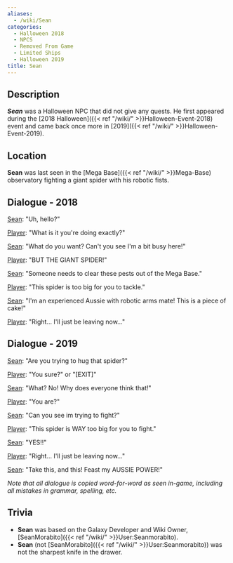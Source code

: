 ```yaml
---
aliases:
  - /wiki/Sean
categories:
  - Halloween 2018
  - NPCS
  - Removed From Game
  - Limited Ships
  - Halloween 2019
title: Sean
---
```


## Description

**_Sean_** was a Halloween NPC that did not give any quests. He first appeared during the [2018 Halloween]({{< ref "/wiki/" >}}Halloween-Event-2018) event and came back once more in [2019]({{< ref "/wiki/" >}}Halloween-Event-2019).

## Location

**Sean** was last seen in the [Mega Base]({{< ref "/wiki/" >}}Mega-Base) observatory fighting a giant spider with his robotic fists.

## Dialogue - 2018

<u>Sean</u>: "Uh, hello?"

<u>Player</u>: "What is it you're doing exactly?"

<u>Sean</u>: "What do you want? Can't you see I'm a bit busy here!"

<u>Player</u>: "BUT THE GIANT SPIDER!"

<u>Sean</u>: "Someone needs to clear these pests out of the Mega Base."

<u>Player</u>: "This spider is too big for you to tackle."

<u>Sean</u>: "I'm an experienced Aussie with robotic arms mate! This is a piece of cake!"

<u>Player</u>: "Right... I'll just be leaving now..."

## Dialogue - 2019

<u>Sean</u>: "Are you trying to hug that spider?"

<u>Player</u>: "You sure?" or "[EXIT]"

<u>Sean</u>: "What? No! Why does everyone think that!"

<u>Player</u>: "You are?"

<u>Sean</u>: "Can you see im trying to fight?"

<u>Player</u>: "This spider is WAY too big for you to fight."

<u>Sean</u>: "YES!!"

<u>Player</u>: "Right... I'll just be leaving now..."

<u>Sean</u>: "Take this, and this! Feast my AUSSIE POWER!"

_Note that all dialogue is copied word-for-word as seen in-game, including all mistakes in grammar, spelling, etc._

## Trivia

- **Sean** was based on the Galaxy Developer and Wiki Owner, [SeanMorabito]({{< ref "/wiki/" >}}User:Seanmorabito).
- **Sean** (not [SeanMorabito]({{< ref "/wiki/" >}}User:Seanmorabito)) was not the sharpest knife in the drawer.
